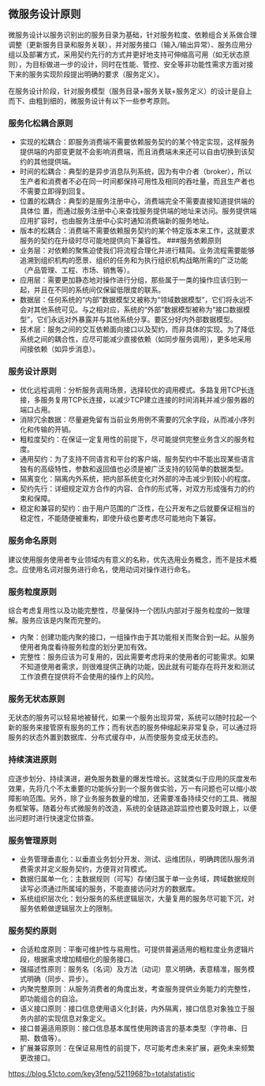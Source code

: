 ## 微服务设计原则
微服务设计以服务识别出的服务目录为基础，针对服务粒度、依赖组合关系做合理调整（更新服务目录和服务关联），并对服务接口（输入/输出异常）、服务应用分组以及部署方式，采用契约先行的方式并更好地支持可伸缩高可用（如无状态原则），为目标做进一步的设计，同时在性能、管控、安全等非功能性需求方面对接下来的服务实现阶段提出明确的要求（服务定义）。

在服务设计阶段，针对服务模型（服务目录+服务关联+服务定义）的设计是自上而下、由粗到细的，微服务设计有以下一些参考原则。

### 服务化松耦合原则
* 实现的松耦合：即服务消费端不需要依赖服务契约的某个特定实现，这样服务提供端的内部变更就不会影响消费端，而且消费端未来还可以自由切换到该契约的其他提供端。
* 时间的松耦合：典型的是异步消息队列系统，因为有中介者（broker），所以生产者和消费者不必在同一时间都保持可用性及相同的吞吐量，而且生产者也不需要立即得到回复。
* 位置的松耦合：典型的是服务注册中心，消费端完全不需要直接知道提供端的具体位 置，而通过服务注册中心来查找服务提供端的地址来访问。服务提供端应用扩容时，也由服务注册中心实时通知消费端新的服务地址。
* 版本的松耦合：消费端不需要依赖服务契约的某个特定版本来工作，这就要求服务的契约在升级时尽可能地提供向下兼容性。
###服务依赖原则
* 业务层：对依赖的聚焦迫使我们将流程合理化并进行精简。业务流程需要能够追溯到组织机构的愿景、组织的任务和为执行组织机构战略所需的广泛功能（产品管理、工程、市场、销售等）。
* 应用层：需要更加静态地对操作进行分组，那些属于一类的操作应该归到一起，并且在不同的系统间仅保留低限度的联系。
* 数据层：任何系统的“内部”数据模型又被称为“领域数据模型”，它们将永远不会对其他系统可见。与之相对应，系统的“外部”数据模型被称为“接口数据模型”，它们永远对外暴露并与其他系统分享。要区分好内外部数据模型。
* 技术层：服务之间的交互依赖面向接口以及契约，而非具体的实现。为了降低系统之间的耦合性，应尽可能减少直接依赖（如同步服务调用），更多地采用间接依赖（如异步消息）。
### 服务设计原则
* 优化远程调用：分析服务调用场景，选择较优的调用模式。多路复用TCP长连接，多服务复用TCP长连接，以减少TCP建立连接的时间消耗并减少服务器的端口占用。
* 消除冗余数据：尽量避免留有当前业务用例不需要的冗余字段，从而减小序列化和传输的开销。
* 粗粒度契约：在保证一定复用性的前提下，尽可能提供完整业务含义的服务粒度。
* 通用契约：为了支持不同语言和平台的客户端，服务契约中不能出现某些语言独有的高级特性，参数和返回值也必须是被广泛支持的较简单的数据类型。
* 隔离变化：隔离内外系统，把内部系统变化对外部的冲击减少到较小的程度。
* 契约先行：详细规定双方合作的内容、合作的形式等，对双方形成强有力的约束和保障。
* 稳定和兼容的契约：由于用户范围的广泛性，在公开发布之后就要保证相当的稳定性，不能随便被重构，即使升级也要考虑尽可能地向下兼容。
### 服务命名原则
建议使用服务使用者专业领域内有意义的名称，优先选用业务概念，而不是技术概念。应使用名词对服务进行命名，使用动词对操作进行命名。

### 服务粒度原则
综合考虑复用性以及功能完整性，尽量保持一个团队内部对于服务粒度的一致理解。服务应该是内聚而完整的。

* 内聚：创建功能内聚的接口，一组操作由于其功能相关而聚合到一起。从服务使用者角度看待服务粒度的划分更加有效。
* 完整性：服务应该为可复用的，因此需要考虑将来的使用者的可能需求。如果不知道使用者需求，则很难提供正确的功能，因此就有可能存在将开发和测试工作浪费在提供将不会使用的操作上的风险。
### 服务无状态原则
无状态的服务可以轻易地被替代，如果一个服务出现异常，系统可以随时拉起一个新的服务来接管原有服务的工作；而有状态的服务伸缩起来非常复杂，可以通过将服务的状态外置到数据库、分布式缓存中，从而使服务变成无状态的。

### 持续演进原则
应逐步划分、持续演进，避免服务数量的爆发性增长。这就类似于应用的灰度发布效果，先将几个不太重要的功能拆分到一个服务做实验，万一有问题也可以缩小故障影响范围。另外，除了业务服务数量的增加，还需要准备持续交付的工具、微服务框架等。随着分布式微服务的改造，系统的全链路追踪监控也要及时跟上，以便出问题时进行快速定位排查。

### 服务管理原则
* 业务管理垂直化：以垂直业务划分开发、测试、运维团队，明确跨团队服务消费需求并定义服务契约，方便背对背模式。
* 数据归属单一化：主数据规则（可写）存储归属于单一业务域，跨域数据规则读写必须通过所属域的服务，不能直接访问对方的数据库。
* 系统组织层次化：划分服务的系统逻辑层次，大量复用的服务尽可能下沉，对服务依赖做逻辑层次上的限制。
### 服务契约原则
* 合适粒度原则：平衡可维护性与易用性。可提供普遍适用的粗粒度业务逻辑片段，根据需求增加精细化的服务接口。
* 强描述性原则：服务名（名词）及方法（动词）意义明确，表意精准，服务模式明确（同步、异步）。
* 内聚完整原则：从服务消费者的角度出发，考查服务提供业务能力的完整性，即功能组合的自洽。
* 语义接口原则：接口信息使用语义化封装，内外隔离，接口信息对象独立于服务内部的实现信息对象定义。
* 接口普遍适用原则：接口信息基本属性使用跨语言的基本类型（字符串、日期、数值等）。
* 扩展兼容原则：在保证易用性的前提下，尽可能考虑未来扩展，避免未来频繁更改接口。

https://blog.51cto.com/key3feng/5211968?b=totalstatistic

